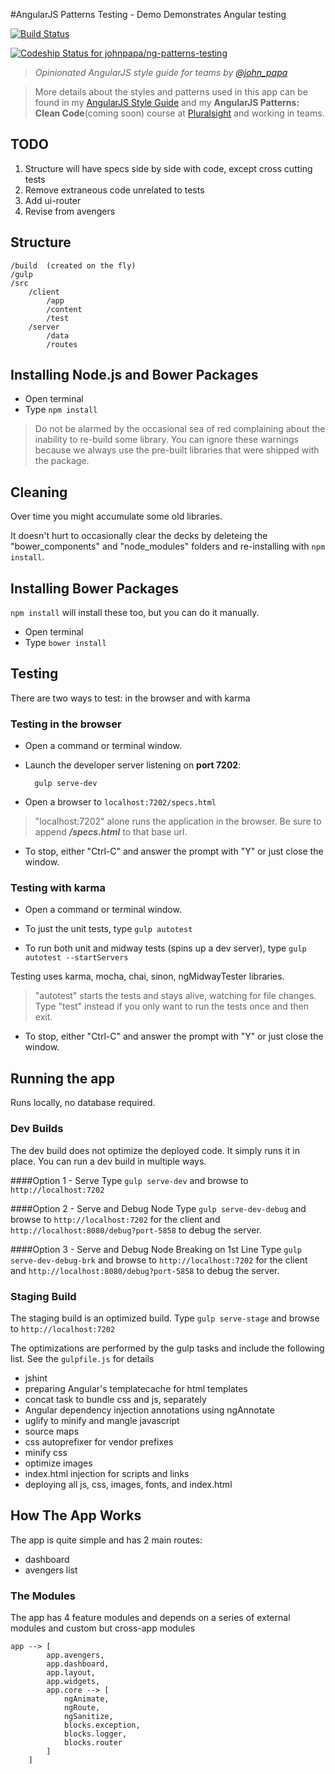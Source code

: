 #AngularJS Patterns Testing - Demo
Demonstrates Angular testing

[![Build Status](https://travis-ci.org/johnpapa/ng-demos.svg?branch=master)](https://travis-ci.org/johnpapa/ng-patterns-testing)

[ ![Codeship Status for johnpapa/ng-patterns-testing](https://codeship.io/projects/115a40f0-23cf-0132-4e4e-7e9ae55fd39f/status)](https://codeship.io/projects/36742)

>*Opinionated AngularJS style guide for teams by [@john_papa](//twitter.com/john_papa)*

>More details about the styles and patterns used in this app can be found in my [AngularJS Style Guide](https://github.com/johnpapa/angularjs-styleguide) and my **AngularJS Patterns: Clean Code**(coming soon) course at [Pluralsight](http://pluralsight.com/training/Authors/Details/john-papa) and working in teams. 


## TODO
1. Structure will have specs side by side with code, except cross cutting tests
2. Remove extraneous code unrelated to tests
3. Add ui-router
4. Revise from avengers

## Structure
	/build 	(created on the fly)
	/gulp	
	/src
		/client
			/app
			/content
			/test
		/server
			/data
			/routes
	

## Installing Node.js and Bower Packages
- Open terminal
- Type `npm install`

>Do not be alarmed by the occasional sea of red complaining about
the inability to re-build some library. You can ignore these warnings
because we always use the pre-built libraries that were shipped with
the package.

## Cleaning 
Over time you might accumulate some old libraries.

It doesn't hurt to occasionally clear the decks by deleteing the
"bower_components" and "node_modules" folders and re-installing
with `npm install`.

## Installing Bower Packages
`npm install` will install these too, but you can do it manually.
- Open terminal
- Type `bower install`


## Testing
There are two ways to test: in the browser and with karma

### Testing in the browser

* Open a command or terminal window.

* Launch the developer server listening on **port 7202**:

		gulp serve-dev

* Open a browser to `localhost:7202/specs.html`

> "localhost:7202" alone runs the application in the browser. 
Be sure to append ***/specs.html*** to that base url.

* To stop, either "Ctrl-C" and answer the prompt with "Y" or just close the window.

### Testing with karma
* Open a command or terminal window.

* To just the unit tests, type `gulp autotest` 

* To run both unit and midway tests (spins up a dev server), type `gulp autotest --startServers`

Testing uses karma, mocha, chai, sinon, ngMidwayTester libraries.

>"autotest" starts the tests and stays alive, watching for file changes. Type "test" instead if you only want to run the tests once and then exit.

* To stop, either "Ctrl-C" and answer the prompt with "Y" or just close the window.

## Running the app
Runs locally, no database required.

### Dev Builds
The dev build does not optimize the deployed code. It simply runs it in place. You can run a dev build in multiple ways.

####Option 1 - Serve
Type `gulp serve-dev` and browse to `http://localhost:7202`

####Option 2 - Serve and Debug Node
Type `gulp serve-dev-debug` and browse to `http://localhost:7202` for the client and `http://localhost:8080/debug?port-5858` to debug the server.

####Option 3 - Serve and Debug Node Breaking on 1st Line
Type `gulp serve-dev-debug-brk` and browse to `http://localhost:7202` for the client and `http://localhost:8080/debug?port-5858` to debug the server.

### Staging Build
The staging build is an optimized build. Type `gulp serve-stage` and browse to `http://localhost:7202`

The optimizations are performed by the gulp tasks and include the following list. See the `gulpfile.js` for details

- jshint
- preparing Angular's templatecache for html templates
- concat task to bundle css and js, separately
- Angular dependency injection annotations using ngAnnotate
- uglify to minify and mangle javascript
- source maps
- css autoprefixer for vendor prefixes
- minify css
- optimize images
- index.html injection for scripts and links
- deploying all js, css, images, fonts, and index.html

## How The App Works
The app is quite simple and has 2 main routes:
- dashboard
- avengers list

### The Modules
The app has 4 feature modules and depends on a series of external modules and custom but cross-app modules

```
app --> [
        app.avengers,
        app.dashboard,
        app.layout,
        app.widgets,
		app.core --> [
			ngAnimate,
			ngRoute,
			ngSanitize,
			blocks.exception,
			blocks.logger,
			blocks.router
		]
    ]
```

